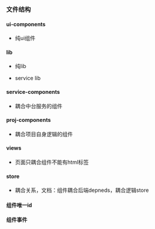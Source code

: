 ### 文件结构

   #### ui-components
   
   -  纯ui组件
   
   #### lib
   
   - 纯lib
   
   - service lib
   
   #### service-components
   
   - 耦合中台服务的组件
   
   #### proj-components
   
   - 耦合项目自身逻辑的组件
   
   #### views
    
   - 页面只耦合组件不能有html标签
   
   #### store
   
   - 耦合关系，文档：组件耦合后端depneds，耦合逻辑store
   
   #### 组件唯一id
   
   #### 组件事件